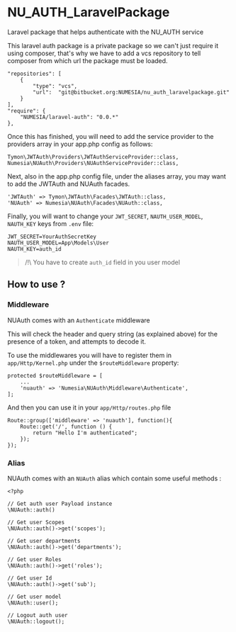 # NU_AUTH_LaravelPackage

Laravel package that helps authenticate with the NU_AUTH service

This laravel auth package is a private package so we can't just require it using composer, that's why we have to add a vcs repository to tell
composer from which url the package must be loaded.

    "repositories": [
        {
            "type": "vcs",
            "url":  "git@bitbucket.org:NUMESIA/nu_auth_laravelpackage.git"
        }
    ],
	"require": {
        "NUMESIA/laravel-auth": "0.0.*"
    },


Once this has finished, you will need to add the service provider to the providers array in your app.php config as follows:

	Tymon\JWTAuth\Providers\JWTAuthServiceProvider::class,
	Numesia\NUAuth\Providers\NUAuthServiceProvider::class,

Next, also in the app.php config file, under the aliases array, you may want to add the JWTAuth and NUAuth facades.

	'JWTAuth' => Tymon\JWTAuth\Facades\JWTAuth::class,
	'NUAuth' => Numesia\NUAuth\Facades\NUAuth::class,

Finally, you will want to change your `JWT_SECRET`, `NAUTH_USER_MODEL`, `NAUTH_KEY` keys from `.env` file:

    JWT_SECRET=YourAuthSecretKey
    NAUTH_USER_MODEL=App\Models\User
    NAUTH_KEY=auth_id

> /!\ You have to create `auth_id` field in you user model

## How to use ?

### Middleware

NUAuth comes with an `Authenticate` middleware

This will check the header and query string (as explained above) for the presence of a token, and attempts to decode it.

To use the middlewares you will have to register them in `app/Http/Kernel.php` under the `$routeMiddleware` property:

	protected $routeMiddleware = [
    	...
    	'nuauth' => 'Numesia\NUAuth\Middleware\Authenticate',
	];

And then you can use it in your `app/Http/routes.php` file

	Route::group(['middleware' => 'nuauth'], function(){
    	Route::get('/', function () {
	        return "Hello I'm authenticated";
	    });
	});

### Alias

NUAuth comes with an `NUAuth` alias which contain some useful methods :

	<?php

	// Get auth user Payload instance
	\NUAuth::auth()

	// Get user Scopes
	\NUAuth::auth()->get('scopes');

	// Get user departments
	\NUAuth::auth()->get('departments');

	// Get user Roles
	\NUAuth::auth()->get('roles');

	// Get user Id
	\NUAuth::auth()->get('sub');

    // Get user model
    \NUAuth::user();

	// Logout auth user
	\NUAuth::logout();
